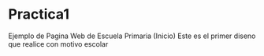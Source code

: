 # Practica1
Ejemplo de Pagina Web de Escuela Primaria (Inicio)
Este es el primer diseno que realice con motivo escolar 
